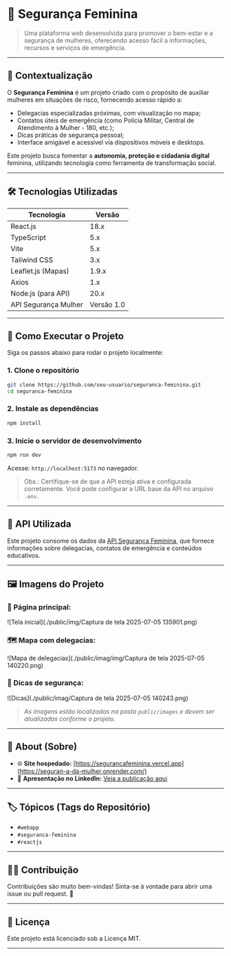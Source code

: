 
# 💜 Segurança Feminina

> Uma plataforma web desenvolvida para promover o bem-estar e a segurança de mulheres, oferecendo acesso fácil a informações, recursos e serviços de emergência.

---

## 📌 Contextualização

O **Segurança Feminina** é um projeto criado com o propósito de auxiliar mulheres em situações de risco, fornecendo acesso rápido a:

- Delegacias especializadas próximas, com visualização no mapa;
- Contatos úteis de emergência (como Polícia Militar, Central de Atendimento à Mulher - 180, etc.);
- Dicas práticas de segurança pessoal;
- Interface amigável e acessível via dispositivos móveis e desktops.

Este projeto busca fomentar a **autonomia, proteção e cidadania digital** feminina, utilizando tecnologia como ferramenta de transformação social.

---

## 🛠️ Tecnologias Utilizadas

| Tecnologia            | Versão       |
|----------------------|--------------|
| React.js             | 18.x         |
| TypeScript           | 5.x          |
| Vite                 | 5.x          |
| Tailwind CSS         | 3.x          |
| Leaflet.js (Mapas)   | 1.9.x        |
| Axios                | 1.x          |
| Node.js (para API)   | 20.x         |
| API Segurança Mulher | Versão 1.0   |

---

## 🚀 Como Executar o Projeto

Siga os passos abaixo para rodar o projeto localmente:

### 1. Clone o repositório
```bash
git clone https://github.com/seu-usuario/seguranca-feminina.git
cd seguranca-feminina
```

### 2. Instale as dependências
```bash
npm install
```

### 3. Inicie o servidor de desenvolvimento
```bash
npm run dev
```

Acesse: `http://localhost:5173` no navegador.

> Obs.: Certifique-se de que a API esteja ativa e configurada corretamente. Você pode configurar a URL base da API no arquivo `.env`.

---

## 🔗 API Utilizada

Este projeto consome os dados da [API Segurança Feminina](https://github.com/seu-usuario/api-seguranca-feminina), que fornece informações sobre delegacias, contatos de emergência e conteúdos educativos.

---

## 🖼️ Imagens do Projeto

### 🧭 Página principal:
![Tela inicial](./public/img/Captura de tela 2025-07-05 135901.png)

### 🗺️ Mapa com delegacias:
![Mapa de delegacias](./public/imag/img/Captura de tela 2025-07-05 140220.png)

### 📄 Dicas de segurança:
![Dicas](./public/imag/Captura de tela 2025-07-05 140243.png)

> *As imagens estão localizadas na pasta `public/images` e devem ser atualizadas conforme o projeto.*

---

## 📍 About (Sobre)

- 🌐 **Site hospedado:** [https://segurancafeminina.vercel.app](https://seguran-a-da-mulher.onrender.com/)
- 💼 **Apresentação no LinkedIn:** [Veja a publicação aqui](https://www.linkedin.com/posts/seu-usuario_seguran%C3%A7a-tecnologia-mulher-activity-XXXXXXXXXXXXXXX)

---

## 🏷️ Tópicos (Tags do Repositório)

- `#webapp`
- `#seguranca-feminina`
- `#reactjs`

---

## 🙋‍♀️ Contribuição

Contribuições são muito bem-vindas! Sinta-se à vontade para abrir uma issue ou pull request. 💜

---

## 📄 Licença

Este projeto está licenciado sob a Licença MIT.

---

